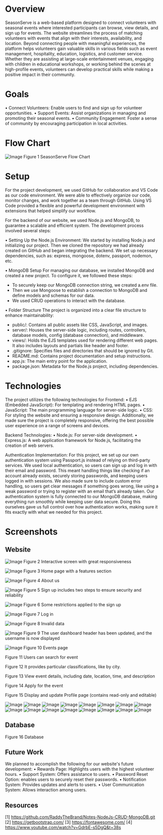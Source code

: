 # Overview
   SeasonServe is a web-based platform designed to connect volunteers with seasonal events where interested participants can browse, view details, and sign up for events.
The website streamlines the process of matching volunteers with events that align with their interests, availability, and location.
   Beyond connecting people with meaningful experiences, the platform helps volunteers gain valuable skills in various fields such as event management, hospitality, education, logistics, and customer service. 
Whether they are assisting at large-scale entertainment venues, engaging with children in educational workshops, or working behind the scenes at high-profile events, volunteers can develop practical skills while making a positive impact in their community.




# Goals
   
•	Connect Volunteers: Enable users to find and sign up for volunteer opportunities.
•	Support Events: Assist organizations in managing and promoting their seasonal events.
•	Community Engagement: Foster a sense of community by encouraging participation in local activities.




# Flow Chart
![Image](https://github.com/user-attachments/assets/f75dd1d4-a82b-49a0-86d5-9493a3b2afda)
Figure 1 SeasonServe Flow Chart




# Setup
For the project development, we used GitHub for collaboration and VS Code as our code environment.
We were able to effectively organize our code, monitor changes, and work together as a team through GitHub. 
Using VS Code provided a flexible and powerful development environment with extensions that helped simplify our workflow.  

For the backend of our website, we used Node.js and MongoDB, to guarantee a scalable and efficient system.
The development process involved several steps:

•	Setting Up the Node.js Environment:
   We started by installing Node.js and initializing our project. 
Then we cloned the repository we had already created on GitHub and began integrating the backend. 
We set up necessary dependencies, such as: express, mongoose, dotenv, passport, nodemon, etc.

•	MongoDB Setup 
   For managing our database, we installed MongoDB and created a new project. 
To configure it, we followed these steps: 
- To securely keep our MongoDB connection string, we created a.env file.
- Then we use Mongoose to establish a connection to MongoDB and define models and schemas for our data.
- We used CRUD operations to interact with the database.

•	Folder Structure
   The project is organized into a clear file structure to enhance maintainability:
- public/: Contains all public assets like CSS, JavaScript, and images.
- server/: Houses the server-side logic, including routes, controllers, database models, config (database connection), and middleware.
- views/: Holds the EJS templates used for rendering different web pages. It also includes layouts and partials like header and footer.
- .gitignore: Specifies files and directories that should be ignored by Git.
- README.md: Contains project documentation and setup instructions.
- app.js: The main entry point for the application.
- package.json: Metadata for the Node.js project, including dependencies.




# Technologies
   The project utilizes the following technologies for Frontend:
•	EJS (Embedded JavaScript): For templating and rendering HTML pages.
•	JavaScript: The main programming language for server-side logic.
•	CSS: For styling the website and ensuring a responsive design. 
   Additionally, we made sure the project is completely responsive, offering the best possible user experience on a range of screens and devices.

   Backend Technologies:
•	Node.js: For server-side development.
•	Express.js: A web application framework for Node.js, facilitating the creation of web servers.

   Authentication Implementation:
   For this project, we set up our own authentication system using Passport.js instead of relying on third-party services. We used local authentication, so users can sign up and log in with their email and password. 
This meant handling things like checking if an account already exists, securely storing passwords, and keeping users logged in with sessions. We also made sure to include custom error handling, so users get clear messages if something goes wrong, like using a weak password or trying to register with an email that’s already taken. 
Our authentication system is fully connected to our MongoDB database, making everything run smoothly while keeping user data secure. Doing this ourselves gave us full control over how authentication works, making sure it fits exactly with what we needed for this project.





# Screenshots
## Website 
![Image](https://github.com/user-attachments/assets/862587a6-c73d-4bce-8140-a2f86cd8b539)
Figure 2 Interactive screen with great responsiveness

![Image](https://github.com/user-attachments/assets/2b7c05d7-8ce3-4ec9-90a9-d71790d517d8)
Figure 3 Home page with a features section

![Image](https://github.com/user-attachments/assets/b405373d-1c6b-4346-a315-6786d628fde1)
Figure 4 About us

![Image](https://github.com/user-attachments/assets/a7c58f91-501f-489f-8554-7cba3fb06703)
Figure 5 Sign up includes two steps to ensure security and reliability

![Image](https://github.com/user-attachments/assets/fff06f49-2607-4b54-82a5-16d8725d10d4)
Figure 6 Some restrictions applied to the sign up

![Image](https://github.com/user-attachments/assets/08938c70-905b-49bf-9063-237429b620b4)
Figure 7 Log in

![Image](https://github.com/user-attachments/assets/1d879bea-1991-4b0f-bfc7-5a2842f8c3bf)
Figure 8 Invalid data

![Image](https://github.com/user-attachments/assets/ee8f1e8d-6bdb-439f-8018-0cfaa518adf5)
Figure 9 The user dashboard header has been updated, and the username is now displayed

![Image](https://github.com/user-attachments/assets/a9eb94fe-42b1-4a3e-b639-136de00c5423)
Figure 10 Events page


Figure 11 Users can search for event

Figure 12 It provides particular classifications, like by city.

Figure 13 View event details, including date, location, time, and description

Figure 14 Apply for the event

Figure 15 Display and update Profile page (contains read-only and editable)

![Image](https://github.com/user-attachments/assets/e9585b04-2b9a-4b11-b436-d8e7fa7d5b5a)
![Image](https://github.com/user-attachments/assets/1944b861-b11a-4aad-b1ba-6a130250246d)
![Image](https://github.com/user-attachments/assets/fe43d3b2-5ba3-4bdd-b31c-350800977c92)
![Image](https://github.com/user-attachments/assets/7bd2a56a-ecb3-4a87-a9db-8a768a6d3e13)
![Image](https://github.com/user-attachments/assets/77ca526e-2427-4c95-9b54-b187da9838ad)
![Image](https://github.com/user-attachments/assets/ba667f7b-5534-4725-b0ba-ccd816e93055)
![Image](https://github.com/user-attachments/assets/11cb75e9-0e08-473c-8d40-6fc9715946a2)
![Image](https://github.com/user-attachments/assets/ab518d68-c16a-4075-b484-6159963de4be)
![Image](https://github.com/user-attachments/assets/141e7d0d-69df-40ad-a83f-621aba9ccb1a)
![Image](https://github.com/user-attachments/assets/932f20b1-6627-4868-ad61-addc180de26a)
![Image](https://github.com/user-attachments/assets/2030d3c2-8cdf-4f40-bf3e-e6f199d39e7b)
![Image](https://github.com/user-attachments/assets/c3ff5edd-1562-4225-9aff-b6ff11613382)
![Image](https://github.com/user-attachments/assets/063e050b-6042-4e9b-bbe9-cea5a8ff7a20)
![Image](https://github.com/user-attachments/assets/dc34dfea-645b-4507-9869-b00a9edc4b40)
![Image](https://github.com/user-attachments/assets/62aafea1-173f-42bd-afa4-6c436b488c7e)
![Image](https://github.com/user-attachments/assets/974a7939-a52e-4250-b292-446addad0822)


## Database

Figure 16 Database





## Future Work 
   We planned to accomplish the following for our website's future development:
•	Rewards Page: Highlights users with the highest volunteer hours.
•	Support System: Offers assistance to users. 
•	Password Reset Option: enables users to securely reset their passwords.
•	Notification System: Provides updates and alerts to users. 
•	User Communication System: Allows interaction among users.  




## Resources
[1] https://github.com/RaddyTheBrand/Notes-NodeJs-CRUD-MongoDB.git
[2] https://getbootstrap.com/
[3] https://fontawesome.com/ 
[4] https://www.youtube.com/watch?v=GdrbE-s5DgQ&t=38s
